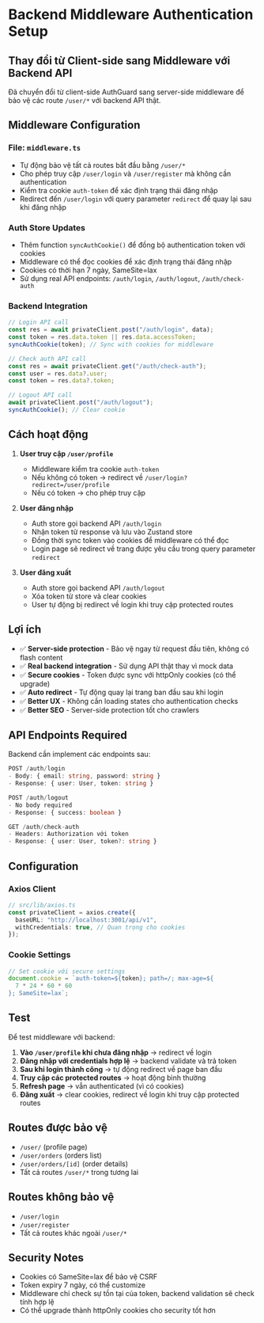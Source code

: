 # Backend Middleware Authentication Setup

## Thay đổi từ Client-side sang Middleware với Backend API

Đã chuyển đổi từ client-side AuthGuard sang server-side middleware để bảo vệ các route `/user/*` với backend API thật.

## Middleware Configuration

### File: `middleware.ts`

- Tự động bảo vệ tất cả routes bắt đầu bằng `/user/*`
- Cho phép truy cập `/user/login` và `/user/register` mà không cần authentication
- Kiểm tra cookie `auth-token` để xác định trạng thái đăng nhập
- Redirect đến `/user/login` với query parameter `redirect` để quay lại sau khi đăng nhập

### Auth Store Updates

- Thêm function `syncAuthCookie()` để đồng bộ authentication token với cookies
- Middleware có thể đọc cookies để xác định trạng thái đăng nhập
- Cookies có thời hạn 7 ngày, SameSite=lax
- Sử dụng real API endpoints: `/auth/login`, `/auth/logout`, `/auth/check-auth`

### Backend Integration

```typescript
// Login API call
const res = await privateClient.post("/auth/login", data);
const token = res.data.token || res.data.accessToken;
syncAuthCookie(token); // Sync with cookies for middleware

// Check auth API call
const res = await privateClient.get("/auth/check-auth");
const user = res.data?.user;
const token = res.data?.token;

// Logout API call
await privateClient.post("/auth/logout");
syncAuthCookie(); // Clear cookie
```

## Cách hoạt động

1. **User truy cập `/user/profile`**

   - Middleware kiểm tra cookie `auth-token`
   - Nếu không có token → redirect về `/user/login?redirect=/user/profile`
   - Nếu có token → cho phép truy cập

2. **User đăng nhập**

   - Auth store gọi backend API `/auth/login`
   - Nhận token từ response và lưu vào Zustand store
   - Đồng thời sync token vào cookies để middleware có thể đọc
   - Login page sẽ redirect về trang được yêu cầu trong query parameter `redirect`

3. **User đăng xuất**
   - Auth store gọi backend API `/auth/logout`
   - Xóa token từ store và clear cookies
   - User tự động bị redirect về login khi truy cập protected routes

## Lợi ích

- ✅ **Server-side protection** - Bảo vệ ngay từ request đầu tiên, không có flash content
- ✅ **Real backend integration** - Sử dụng API thật thay vì mock data
- ✅ **Secure cookies** - Token được sync với httpOnly cookies (có thể upgrade)
- ✅ **Auto redirect** - Tự động quay lại trang ban đầu sau khi login
- ✅ **Better UX** - Không cần loading states cho authentication checks
- ✅ **Better SEO** - Server-side protection tốt cho crawlers

## API Endpoints Required

Backend cần implement các endpoints sau:

```typescript
POST /auth/login
- Body: { email: string, password: string }
- Response: { user: User, token: string }

POST /auth/logout
- No body required
- Response: { success: boolean }

GET /auth/check-auth
- Headers: Authorization với token
- Response: { user: User, token?: string }
```

## Configuration

### Axios Client

```typescript
// src/lib/axios.ts
const privateClient = axios.create({
  baseURL: "http://localhost:3001/api/v1",
  withCredentials: true, // Quan trọng cho cookies
});
```

### Cookie Settings

```typescript
// Set cookie với secure settings
document.cookie = `auth-token=${token}; path=/; max-age=${
  7 * 24 * 60 * 60
}; SameSite=lax`;
```

## Test

Để test middleware với backend:

1. **Vào `/user/profile` khi chưa đăng nhập** → redirect về login
2. **Đăng nhập với credentials hợp lệ** → backend validate và trả token
3. **Sau khi login thành công** → tự động redirect về page ban đầu
4. **Truy cập các protected routes** → hoạt động bình thường
5. **Refresh page** → vẫn authenticated (vì có cookies)
6. **Đăng xuất** → clear cookies, redirect về login khi truy cập protected routes

## Routes được bảo vệ

- `/user/` (profile page)
- `/user/orders` (orders list)
- `/user/orders/[id]` (order details)
- Tất cả routes `/user/*` trong tương lai

## Routes không bảo vệ

- `/user/login`
- `/user/register`
- Tất cả routes khác ngoài `/user/*`

## Security Notes

- Cookies có SameSite=lax để bảo vệ CSRF
- Token expiry 7 ngày, có thể customize
- Middleware chỉ check sự tồn tại của token, backend validation sẽ check tính hợp lệ
- Có thể upgrade thành httpOnly cookies cho security tốt hơn
